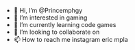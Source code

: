 - 👋 Hi, I’m @Princemphgy
- 👀 I’m interested in gaming
- 🌱 I’m currently learning code games
- 💞️ I’m looking to collaborate on 
- 📫 How to reach me instagram eric mpla

<!---
Princemphgy/Princemphgy is a ✨ special ✨ repository because its `README.md` (this file) appears on your GitHub profile.
You can click the Preview link to take a look at your changes.
--->
